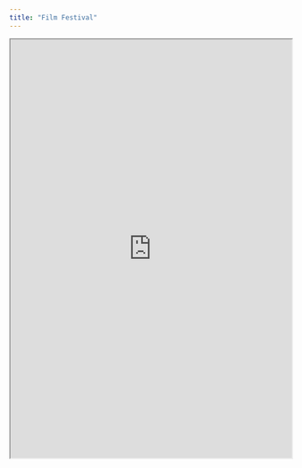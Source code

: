 ```yaml
---
title: "Film Festival"
---
```



<iframe height="750" width="100%" src="https://ewelton.github.io/ktest/wiki.html#Film%20Festival"></iframe>
